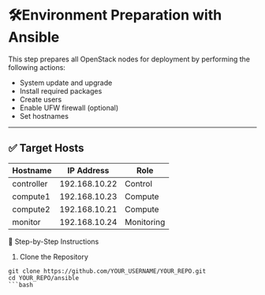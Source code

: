 # 🛠️Environment Preparation with Ansible

This step prepares all OpenStack nodes for deployment by performing the following actions:
- System update and upgrade
- Install required packages
- Create users
- Enable UFW firewall (optional)
- Set hostnames

---

## ✅ Target Hosts

| Hostname    | IP Address     | Role        |
|-------------|----------------|-------------|
| controller  | 192.168.10.22  | Control     |
| compute1    | 192.168.10.23  | Compute     |
| compute2    | 192.168.10.21  | Compute     |
| monitor     | 192.168.10.24  | Monitoring  |

📝 Step-by-Step Instructions
1. Clone the Repository
```
git clone https://github.com/YOUR_USERNAME/YOUR_REPO.git
cd YOUR_REPO/ansible
```bash
